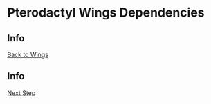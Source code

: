 # Pterodactyl Wings Dependencies

## Info

[Back to Wings](/Pterodactyl/2%20-%20Wings)

###














## Info

[Next Step](/Pterodactyl/2%20-%20Wings/4%20-%20Configure.md)